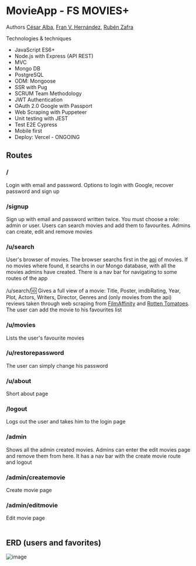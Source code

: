 # MovieApp - FS MOVIES+

Authors
[César Alba](https://github.com/Cesario87),
[Fran V. Hernández](https://github.com/Francsy),
[Rubén Zafra](https://github.com/ZeberMVP)

Technologies & techniques
- JavaScript ES6+
- Node.js with Express (API REST)
- MVC
- Mongo DB
- PostgreSQL
- ODM: Mongoose
- SSR with Pug
- SCRUM Team Methodology
- JWT Authentication
- OAuth 2.0 Google with Passport
- Web Scraping with Puppeteer
- Unit testing with JEST
- Test E2E Cypress
- Mobile first
- Deploy: Vercel - ONGOING



## Routes
### / 
Login with email and password. Options to login with Google, recover password and sign up <br> 
### /signup
Sign up with email and password written twice. You must choose a role: admin or user. Users can search movies and add them to favourites. Admins can create, edit and remove movies <br> 
### /u/search
User's browser of movies. The browser searchs first in the [api](https://www.omdbapi.com/) of movies. If no movies where found, it searchs in our Mongo database, with all the movies admins have created. There is a nav bar for navigating to some routes of the app <br> <br>
/u/search/:id: Gives a full view of a movie: Title, Poster, imdbRating, Year, Plot, Actors, Writers, Director, Genres and (only movies from the api) reviews taken through web scraping from [FilmAffinity](https://www.filmaffinity.com/us/main.html) and [Rotten Tomatoes](https://www.rottentomatoes.com/). The user can add the movie to his favourites list <br> 
### /u/movies
Lists the user's favourite movies <br> 
### /u/restorepassword
The user can simply change his password <br> 
### /u/about
Short about page <br> 
### /logout
Logs out the user and takes him to the login page <br> 
### /admin
Shows all the admin created movies. Admins can enter the edit movies page and remove them from here. It has a nav bar with the create movie route and logout <br>
### /admin/createmovie
Create movie page <br> 
### /admin/editmovie
Edit movie page <br> <br>


## ERD (users and favorites)
![image](https://user-images.githubusercontent.com/106594858/218485174-9794a9c9-7cf7-43df-9ec3-72c3158a2cfe.png)
